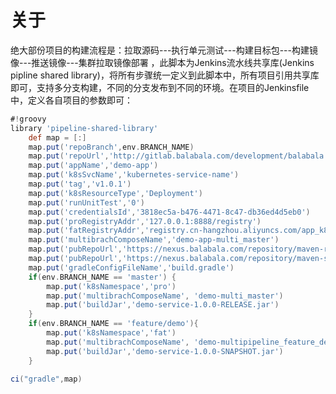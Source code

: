 # 关于



绝大部份项目的构建流程是：拉取源码---执行单元测试---构建目标包---构建镜像---推送镜像---集群拉取镜像部署 ，此脚本为Jenkins流水线共享库(Jenkins pipline shared library)，将所有步骤统一定义到此脚本中，所有项目引用共享库即可，支持多分支构建，不同的分支发布到不同的环境。在项目的Jenkinsfile中，定义各自项目的参数即可：



```groovy
#!groovy
library 'pipeline-shared-library'
    def map = [:]
    map.put('repoBranch',env.BRANCH_NAME)
    map.put('repoUrl','http://gitlab.balabala.com/development/balabala.git')
    map.put('appName','demo-app')
    map.put('k8sSvcName','kubernetes-service-name')
    map.put('tag','v1.0.1')
    map.put('k8sResourceType','Deployment')
    map.put('runUnitTest','0')
    map.put('credentialsId','3818ec5a-b476-4471-8c47-db36ed4d5eb0')
    map.put('proRegistryAddr','127.0.0.1:8888/registry')
    map.put('fatRegistryAddr','registry.cn-hangzhou.aliyuncs.com/app_k8s')
    map.put('multibrachComposeName','demo-app-multi_master')
    map.put('pubRepoUrl','https://nexus.balabala.com/repository/maven-releases/')
    map.put('pubRepoUrl','https://nexus.balabala.com/repository/maven-snapshots/')
    map.put('gradleConfigFileName','build.gradle')
    if(env.BRANCH_NAME == 'master') {
        map.put('k8sNamespace','pro')
        map.put('multibrachComposeName', 'demo-multi_master')
        map.put('buildJar','demo-service-1.0.0-RELEASE.jar')
    }
    if(env.BRANCH_NAME == 'feature/demo'){
        map.put('k8sNamespace','fat')
        map.put('multibrachComposeName', 'demo-multipipeline_feature_demo')
        map.put('buildJar','demo-service-1.0.0-SNAPSHOT.jar')
    }

ci("gradle",map)
```






































